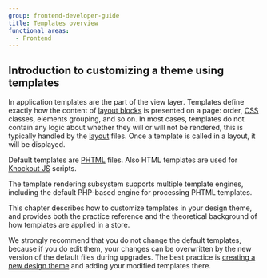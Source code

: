 ```yaml
---
group: frontend-developer-guide
title: Templates overview
functional_areas:
  - Frontend
---
```


## Introduction to customizing a theme using templates

In application templates are the part of the view layer. Templates define exactly how the content of [layout blocks](../layouts/index.md) is presented on a page: order, [CSS](https://glossary.magento.com/css) classes, elements grouping, and so on.
In most cases, templates do not contain any logic about whether they will or will not be rendered, this is typically handled by the [layout](https://glossary.magento.com/layout) files. Once a template is called in a layout, it will be displayed.

Default templates are [PHTML](https://glossary.magento.com/phtml) files. Also HTML templates are used for [Knockout JS](http://knockoutjs.com/index.html) scripts.

<InlineAlert variant="info" slots="text"/>

The template rendering subsystem supports multiple template engines, including the default PHP-based engine for processing PHTML templates.

This chapter describes how to customize templates in your design theme, and provides both the practice reference and the theoretical background of how templates are applied in a store.

We strongly recommend that you do not change the default templates, because if you do edit them, your changes can be overwritten by the new version of the default files during upgrades.
The best practice is [creating a new design theme](../themes/create-storefront.md) and adding your modified templates there.

